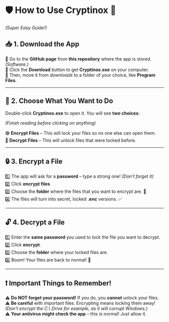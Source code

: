 # 🛡️ **How to Use Cryptinox** 🔐  
*(Super Easy Guide!)*  

## 📥 **1. Download the App**  
🔗 Go to the **GitHub page** from **this repository** where the app is stored. *(Software.)*  
💾 Click the **Download** button to get **Cryptinox.exe** on your computer.  
💽 Then, move it from *downloads* to a folder of your choice, like **Program Files**.  

---

## 📂 **2. Choose What You Want to Do**  
Double-click **Cryptinox.exe** to open it. You will see **two choices**:  

*(Finish reading before clicking on anything)*  

🟢 **Encrypt Files** – This will lock your files so no one else can open them.  
🔴 **Decrypt Files** – This will unlock files that were locked before.  

---

## 🔒 **3. Encrypt a File**  
1️⃣ The app will ask for a **password** – type a strong one! *(Don’t forget it)*  
2️⃣ Click **encrypt files**  
3️⃣ Choose the **folder** where the files that you want to encrypt are. 📁  
4️⃣ The files will turn into secret, locked **.enc** versions. ✅  

---

## 🔓 **4. Decrypt a File**  
1️⃣ Enter the **same password** you used to lock the file you want to decrypt.  
2️⃣ Click **encrypt**.  
3️⃣ Choose the **folder** where your locked files are.  
4️⃣ Boom! Your files are back to normal! 🎉  

---

## ❗ **Important Things to Remember!**  
⚠️ **Do NOT forget your password!** If you do, you **cannot** unlock your files.  
⚠️ **Be careful** with important files. Encrypting means locking them away! *(Don't encrypt the C:\ Drive for example, as it will corrupt Windows.)*  
⚠️ **Your antivirus might check the app** – this is normal! Just allow it.  
